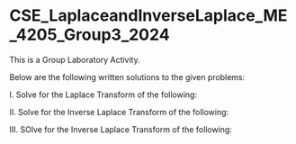 # CSE_LaplaceandInverseLaplace_ME_4205_Group3_2024
This is a Group Laboratory Activity.

Below are the following written solutions to the given problems:

I. Solve for the Laplace Transform of the following:

II. Solve for the Inverse Laplace Transform of the following:

III. SOlve for the Inverse Laplace Transform of the following:
